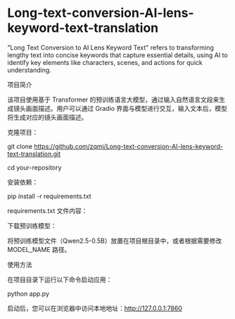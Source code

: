 # Long-text-conversion-AI-lens-keyword-text-translation
"Long Text Conversion to AI Lens Keyword Text" refers to transforming lengthy text into concise keywords that capture essential details, using AI to identify key elements like characters, scenes, and actions for quick understanding.

项目简介

该项目使用基于 Transformer 的预训练语言大模型，通过输入自然语言文段来生成镜头画面描述。用户可以通过 Gradio 界面与模型进行交互，输入文本后，模型将生成对应的镜头画面描述。

克隆项目：

git clone https://github.com/zqmi/Long-text-conversion-AI-lens-keyword-text-translation.git

cd your-repository

安装依赖：

pip install -r requirements.txt

requirements.txt 文件内容：

下载预训练模型：

将预训练模型文件（Qwen2.5-0.5B）放置在项目根目录中，或者根据需要修改 MODEL_NAME 路径。

使用方法

在项目目录下运行以下命令启动应用：

python app.py

启动后，您可以在浏览器中访问本地地址：http://127.0.0.1:7860

